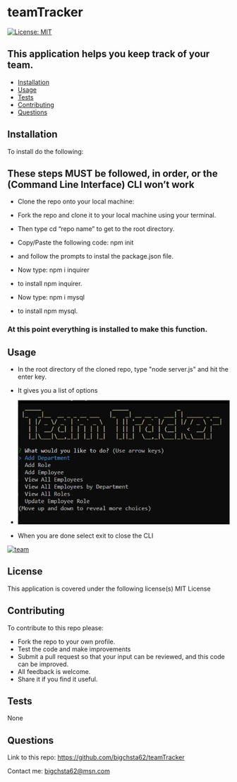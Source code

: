 # teamTracker
[![License: MIT](https://img.shields.io/badge/License-MIT-yellow.svg)](https://opensource.org/licenses/MIT)

## This application helps you keep track of your team.

* [Installation](#installation)
* [Usage](#usage)
* [Tests](#tests)
* [Contributing](#contributing)
* [Questions](#questions)


## Installation
 To install do the following:

## These steps MUST be followed, in order, or the (Command Line Interface) CLI won’t work

* Clone the repo onto your local machine:

* Fork the repo and clone it to your local machine using your terminal.

* Then type cd “repo name” to get to the root directory.

* Copy/Paste the following code: npm init 
 * and follow the prompts to instal the package.json file.

* Now type: npm i inquirer
 * to install npm inquirer.

* Now type: npm i mysql
 * to install npm mysql.

### At this point everything is installed to make this function.


## Usage
* In the root directory of the cloned repo, type "node server.js" and hit the enter key.

* It gives you a list of options


* ![screenshot](https://github.com/bigchsta62/teamTracker/blob/master/images/main%20team.jpg?raw=true)



* When you are done select exit to close the CLI

[![team](http://img.youtube.com/vi/zQZXhROSSgU/0.jpg)](http://www.youtube.com/watch?v=zQZXhROSSgU "teamTracker")

## License
This application is covered under the following license(s)
MIT License

## Contributing
   To contribute to this repo please:

* Fork the repo to your own profile.
* Test the code and make improvements
* Submit a pull request so that your input can be reviewed, and this code can be improved.
* All feedback is welcome.
* Share it if you find it useful.

## Tests
 None

## Questions
Link to this repo:  https://github.com/bigchsta62/teamTracker

Contact me:  bigchsta62@msn.com

